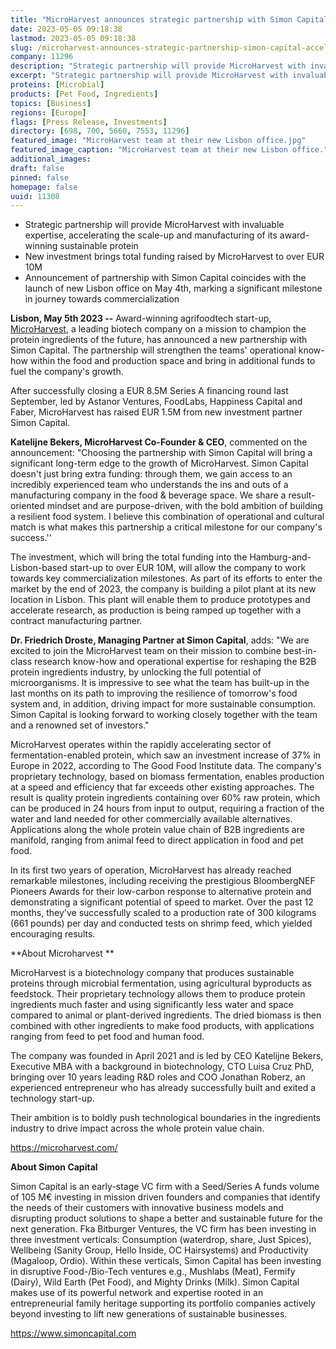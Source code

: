```yaml
---
title: "MicroHarvest announces strategic partnership with Simon Capital to accelerate path to commercialization"
date: 2023-05-05 09:18:38
lastmod: 2023-05-05 09:18:38
slug: /microharvest-announces-strategic-partnership-simon-capital-accelerate-path
company: 11296
description: "Strategic partnership will provide MicroHarvest with invaluable expertise, accelerating the scale-up and manufacturing of its award-winning sustainable protein"
excerpt: "Strategic partnership will provide MicroHarvest with invaluable expertise, accelerating the scale-up and manufacturing of its award-winning sustainable protein"
proteins: [Microbial]
products: [Pet Food, Ingredients]
topics: [Business]
regions: [Europe]
flags: [Press Release, Investments]
directory: [698, 700, 5660, 7553, 11296]
featured_image: "MicroHarvest team at their new Lisbon office.jpg"
featured_image_caption: "MicroHarvest team at their new Lisbon office."
additional_images:
draft: false
pinned: false
homepage: false
uuid: 11308
---
```

-   Strategic partnership will provide MicroHarvest with invaluable
    expertise, accelerating the scale-up and manufacturing of its
    award-winning sustainable protein
-   New investment brings total funding raised by MicroHarvest to over
    EUR 10M
-   Announcement of partnership with Simon Capital coincides with the
    launch of new Lisbon office on May 4th, marking a significant
    milestone in journey towards commercialization

**Lisbon, May 5th 2023 --** Award-winning agrifoodtech start-up,
[MicroHarvest](https://microharvest.com/), a leading biotech company on
a mission to champion the protein ingredients of the future, has
announced a new partnership with Simon Capital. The partnership will
strengthen the teams' operational know-how within the food and
production space and bring in additional funds to fuel the company's
growth. 

After successfully closing a EUR 8.5M Series A financing round last
September, led by Astanor Ventures, FoodLabs, Happiness Capital and
Faber, MicroHarvest has raised EUR 1.5M from new investment partner
Simon Capital.

**Katelijne Bekers, MicroHarvest Co-Founder & CEO**, commented on the
announcement: "Choosing the partnership with Simon Capital will bring a
significant long-term edge to the growth of MicroHarvest. Simon Capital
doesn't just bring extra funding: through them, we gain access to an
incredibly experienced team who understands the ins and outs of a
manufacturing company in the food & beverage space. We share a
result-oriented mindset and are purpose-driven, with the bold ambition
of building a resilient food system. I believe this combination of
operational and cultural match is what makes this partnership a critical
milestone for our company's success.''

The investment, which will bring the total funding into the
Hamburg-and-Lisbon-based start-up to over EUR 10M, will allow the
company to work towards key commercialization milestones. As part of its
efforts to enter the market by the end of 2023, the company is building
a pilot plant at its new location in Lisbon. This plant will enable them
to produce prototypes and accelerate research, as production is being
ramped up together with a contract manufacturing partner.

**Dr. Friedrich Droste, Managing Partner at Simon Capital**, adds: "We
are excited to join the MicroHarvest team on their mission to combine
best-in-class research know-how and operational expertise for reshaping
the B2B protein ingredients industry, by unlocking the full potential of
microorganisms. It is impressive to see what the team has built-up in
the last months on its path to improving the resilience of tomorrow's
food system and, in addition, driving impact for more sustainable
consumption. Simon Capital is looking forward to working closely
together with the team and a renowned set of investors."

MicroHarvest operates within the rapidly accelerating sector of
fermentation-enabled protein, which saw an investment increase of 37% in
Europe in 2022, according to The Good Food Institute data. The
company\'s proprietary technology, based on biomass fermentation,
enables production at a speed and efficiency that far exceeds other
existing approaches. The result is quality protein ingredients
containing over 60% raw protein, which can be produced in 24 hours from
input to output, requiring a fraction of the water and land needed for
other commercially available alternatives. Applications along the whole
protein value chain of B2B ingredients are manifold, ranging from animal
feed to direct application in food and pet food. 

In its first two years of operation, MicroHarvest has already reached
remarkable milestones, including receiving the prestigious BloombergNEF
Pioneers Awards for their low-carbon response to alternative protein and
demonstrating a significant potential of speed to market. Over the past
12 months, they've successfully scaled to a production rate of 300
kilograms (661 pounds) per day and conducted tests on shrimp feed, which
yielded encouraging results.

**About Microharvest **

MicroHarvest is a biotechnology company that produces sustainable
proteins through microbial fermentation, using agricultural byproducts
as feedstock. Their proprietary technology allows them to produce
protein ingredients much faster and using significantly less water and
space compared to animal or plant-derived ingredients. The dried biomass
is then combined with other ingredients to make food products, with
applications ranging from feed to pet food and human food.  

The company was founded in April 2021 and is led by CEO Katelijne
Bekers, Executive MBA with a background in biotechnology, CTO Luisa Cruz
PhD, bringing over 10 years leading R&D roles and COO Jonathan Roberz,
an experienced entrepreneur who has already successfully built and
exited a technology start-up. 

Their ambition is to boldly push technological boundaries in the
ingredients industry to drive impact across the whole protein value
chain. 

<https://microharvest.com/> 

**About Simon Capital**

Simon Capital is an early-stage VC firm with a Seed/Series A funds
volume of 105 M€ investing in mission driven founders and companies that
identify the needs of their customers with innovative business models
and disrupting product solutions to shape a better and sustainable
future for the next generation. Fka Bitburger Ventures, the VC firm has
been investing in three investment verticals: Consumption (waterdrop,
share, Just Spices), Wellbeing (Sanity Group, Hello Inside, OC
Hairsystems) and Productivity (Magaloop, Ordio). Within these verticals,
Simon Capital has been investing in disruptive Food-/Bio-Tech ventures
e.g., Mushlabs (Meat), Fermify (Dairy), Wild Earth (Pet Food), and
Mighty Drinks (Milk). Simon Capital makes use of its powerful network
and expertise rooted in an entrepreneurial family heritage supporting
its portfolio companies actively beyond investing to lift new
generations of sustainable businesses.

<https://www.simoncapital.com>
